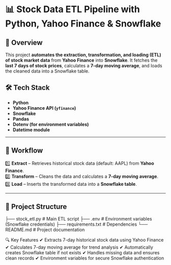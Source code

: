# 📊 Stock Data ETL Pipeline with Python, Yahoo Finance & Snowflake  

## 🚀 Overview  
This project **automates the extraction, transformation, and loading (ETL) of stock market data** from **Yahoo Finance** into **Snowflake**. It fetches the **last 7 days of stock prices**, calculates a **7-day moving average**, and loads the cleaned data into a Snowflake table.

## 🛠️ Tech Stack  
- **Python**
- **Yahoo Finance API (`yfinance`)**
- **Snowflake**
- **Pandas**
- **Dotenv (for environment variables)**
- **Datetime module**

---

## 📌 Workflow  
1️⃣ **Extract** – Retrieves historical stock data (default: AAPL) from **Yahoo Finance**.  
2️⃣ **Transform** – Cleans the data and calculates a **7-day moving average**.  
3️⃣ **Load** – Inserts the transformed data into a **Snowflake table**.

---

## 📂 Project Structure  
├── stock_etl.py # Main ETL script ├── .env # Environment variables (Snowflake credentials) ├── requirements.txt # Dependencies └── README.md # Project documentation

🔍 Key Features
✔ Extracts 7-day historical stock data using Yahoo Finance
✔ Calculates 7-day moving average for trend analysis
✔ Automatically creates Snowflake table if not exists
✔ Handles missing data and ensures clean records
✔ Environment variables for secure Snowflake authentication

